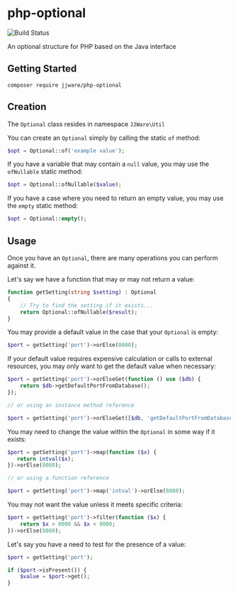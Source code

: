 # php-optional    
![Build Status](https://travis-ci.org/jjware/php-optional.svg?branch=master)

An optional structure for PHP based on the Java interface

## Getting Started
```
composer require jjware/php-optional
```
## Creation
The `Optional` class resides in namespace `JJWare\Util`

You can create an `Optional` simply by calling the static `of` method:
```php
$opt = Optional::of('example value');
```
If you have a variable that may contain a `null` value, you may use the `ofNullable` static method:
```php
$opt = Optional::ofNullable($value);
```
If you have a case where you need to return an empty value, you may use the `empty` static method:
```php
$opt = Optional::empty();
```
## Usage
Once you have an `Optional`, there are many operations you can perform against it.

Let's say we have a function that may or may not return a value:
```php
function getSetting(string $setting) : Optional
{
    // Try to find the setting if it exists...
    return Optional::ofNullable($result);
}
```
You may provide a default value in the case that your `Optional` is empty:
```php
$port = getSetting('port')->orElse(8080);
```
If your default value requires expensive calculation or calls to external resources, you may only want to get the default value when necessary:
```php
$port = getSetting('port')->orElseGet(function () use ($db) {
    return $db->getDefaultPortFromDatabase();
});

// or using an instance method reference

$port = getSetting('port')->orElseGet([$db, 'getDefaultPortFromDatabase']);
```
You may need to change the value within the `Optional` in some way if it exists:
```php
$port = getSetting('port')->map(function ($x) {
   return intval($x);
})->orElse(8080);

// or using a function reference

$port = getSetting('port')->map('intval')->orElse(8080);
```
You may not want the value unless it meets specific criteria:
```php
$port = getSetting('port')->filter(function ($x) {
    return $x > 8000 && $x < 9000;
})->orElse(8080);
```
Let's say you have a need to test for the presence of a value:
```php
$port = getSetting('port');

if ($port->isPresent()) {
    $value = $port->get();
}
```
